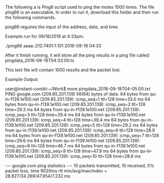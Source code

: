 The following a is Ping6 script used to ping the motes 1000 times. 
The file ping66 is an executable. In order to run it, download this folder and then run the following commands.

ping66 reguires the input of the address, date, and time.

Example run for 09/18/2016 at 4:33pm:

./ping66 aaaa::212:7401:1:101 2016-09-18 04:33

After it finish running, it will store all the ping results in a ping file called:
pingdata_2016-09-18T04:33:00.tx

This text file will contain 1000 results and the packet lost. 


Example Output:

user@instant-contiki:~/Work$ more pingdata_2016-09-18T04-05\:00.txt 
PING google.com (209.85.201.139) 56(84) bytes of data.
64 bytes from qu-in-f139.1e100.net (209.85.201.139): icmp_seq=1 ttl=128 time=33.0 ms
64 bytes from qu-in-f139.1e100.net (209.85.201.139): icmp_seq=2 ttl=128 time=29.3 ms
64 bytes from qu-in-f139.1e100.net (209.85.201.139): icmp_seq=3 ttl=128 time=29.4 ms
64 bytes from qu-in-f139.1e100.net (209.85.201.139): icmp_seq=4 ttl=128 time=39.4 ms
64 bytes from qu-in-f139.1e100.net (209.85.201.139): icmp_seq=5 ttl=128 time=29.2 ms
64 bytes from qu-in-f139.1e100.net (209.85.201.139): icmp_seq=6 ttl=128 time=28.9 ms
64 bytes from qu-in-f139.1e100.net (209.85.201.139): icmp_seq=7 ttl=128 time=29.6 ms
64 bytes from qu-in-f139.1e100.net (209.85.201.139): icmp_seq=8 ttl=128 time=46.7 ms
64 bytes from qu-in-f139.1e100.net (209.85.201.139): icmp_seq=9 ttl=128 time=47.9 ms
64 bytes from qu-in-f139.1e100.net (209.85.201.139): icmp_seq=10 ttl=128 time=28.8 ms

--- google.com ping statistics ---
10 packets transmitted, 10 received, 0% packet loss, time 9020ms
rtt min/avg/max/mdev = 28.827/34.269/47.954/7.232 ms

